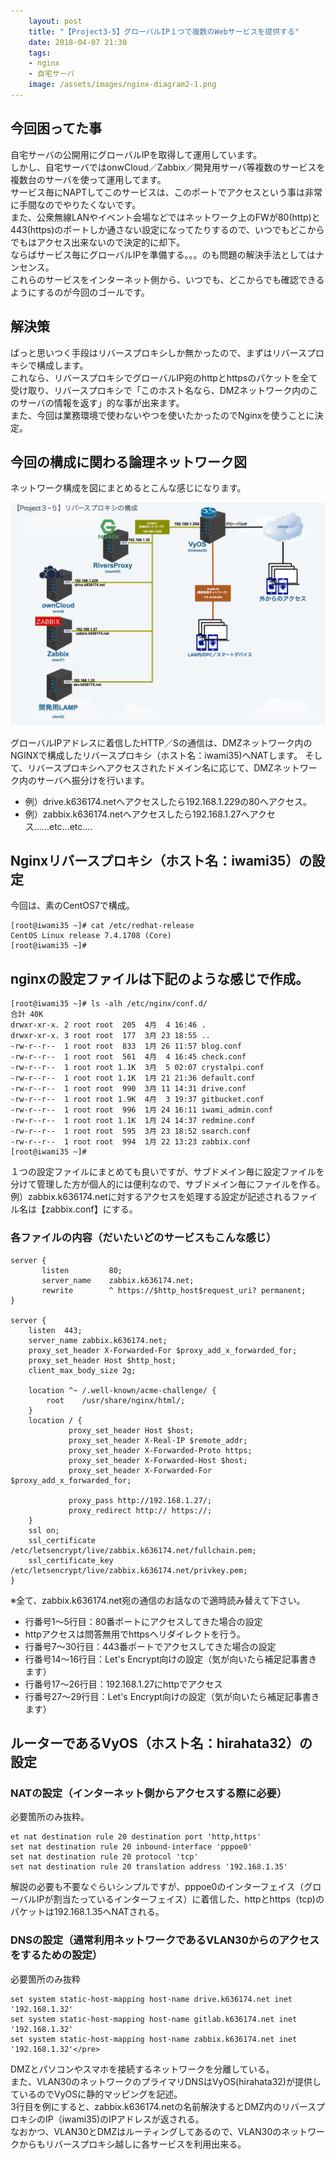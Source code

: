 ```yaml
---
    layout: post
    title: "【Project3-5】グローバルIP１つで複数のWebサービスを提供する"
    date: 2018-04-07 21:30
    tags: 
    - nginx
    - 自宅サーバ
    image: /assets/images/nginx-diagram2-1.png
---
```

    
## 今回困ってた事

自宅サーバの公開用にグローバルIPを取得して運用しています。  
しかし、自宅サーバではonwCloud／Zabbix／開発用サーバ等複数のサービスを複数台のサーバを使って運用してます。  
サービス毎にNAPTしてこのサービスは、このポートでアクセスという事は非常に手間なのでやりたくないです。  
また、公衆無線LANやイベント会場などではネットワーク上のFWが80(http)と443(https)のポートしか通さない設定になってたりするので、いつでもどこからでもはアクセス出来ないので決定的に却下。  
ならばサービス毎にグローバルIPを準備する。。。のも問題の解決手法としてはナンセンス。  
これらのサービスをインターネット側から、いつでも、どこからでも確認できるようにするのが今回のゴールです。  

## 解決策

ぱっと思いつく手段はリバースプロキシしか無かったので、まずはリバースプロキシで構成します。  
これなら、リバースプロキシでグローバルIP宛のhttpとhttpsのパケットを全て受け取り、リバースプロキシで「このホスト名なら、DMZネットワーク内のこのサーバの情報を返す」的な事が出来ます。  
また、今回は業務環境で使わないやつを使いたかったのでNginxを使うことに決定。  

## 今回の構成に関わる論理ネットワーク図

ネットワーク構成を図にまとめるとこんな感じになります。

![thumbnail](/assets/images/nginx-diagram2-1.png "thumbnail")

グローバルIPアドレスに着信したHTTP／Sの通信は、DMZネットワーク内のNGINXで構成したリバースプロキシ（ホスト名：iwami35)へNATします。
そして、リバースプロキシへアクセスされたドメイン名に応じて、DMZネットワーク内のサーバへ振分けを行います。


- 例）drive.k636174.netへアクセスしたら192.168.1.229の80へアクセス。
- 例）zabbix.k636174.netへアクセスしたら192.168.1.27へアクセス......etc...etc....


## Nginxリバースプロキシ（ホスト名：iwami35）の設定

今回は、素のCentOS7で構成。

```
[root@iwami35 ~]# cat /etc/redhat-release 
CentOS Linux release 7.4.1708 (Core) 
[root@iwami35 ~]#
```

## nginxの設定ファイルは下記のような感じで作成。

```
[root@iwami35 ~]# ls -alh /etc/nginx/conf.d/
合計 40K
drwxr-xr-x. 2 root root  205  4月  4 16:46 .
drwxr-xr-x. 3 root root  177  3月 23 18:55 ..
-rw-r--r--  1 root root  833  1月 26 11:57 blog.conf
-rw-r--r--  1 root root  561  4月  4 16:45 check.conf
-rw-r--r--  1 root root 1.1K  3月  5 02:07 crystalpi.conf
-rw-r--r--  1 root root 1.1K  1月 21 21:36 default.conf
-rw-r--r--  1 root root  990  3月 11 14:31 drive.conf
-rw-r--r--  1 root root 1.9K  4月  3 19:37 gitbucket.conf
-rw-r--r--  1 root root  996  1月 24 16:11 iwami_admin.conf
-rw-r--r--  1 root root 1.1K  1月 24 14:37 redmine.conf
-rw-r--r--  1 root root  595  3月 23 18:52 search.conf
-rw-r--r--  1 root root  994  1月 22 13:23 zabbix.conf
[root@iwami35 ~]#
```

１つの設定ファイルにまとめても良いですが、サブドメイン毎に設定ファイルを分けて管理した方が個人的には便利なので、サブドメイン毎にファイルを作る。
例）zabbix.k636174.netに対するアクセスを処理する設定が記述されるファイル名は【zabbix.conf】にする。

### 各ファイルの内容（だいたいどのサービスもこんな感じ）

```
server {
       listen         80;
       server_name    zabbix.k636174.net;
       rewrite        ^ https://$http_host$request_uri? permanent;
}

server {
    listen  443;
    server_name zabbix.k636174.net;
    proxy_set_header X-Forwarded-For $proxy_add_x_forwarded_for;
    proxy_set_header Host $http_host;
    client_max_body_size 2g;

    location ^~ /.well-known/acme-challenge/ {
        root    /usr/share/nginx/html/;
    }
    location / {
             proxy_set_header Host $host;
             proxy_set_header X-Real-IP $remote_addr;
             proxy_set_header X-Forwarded-Proto https;
             proxy_set_header X-Forwarded-Host $host;
             proxy_set_header X-Forwarded-For $proxy_add_x_forwarded_for;

             proxy_pass http://192.168.1.27/;
             proxy_redirect http:// https://;
    }
    ssl on;
    ssl_certificate /etc/letsencrypt/live/zabbix.k636174.net/fullchain.pem;
    ssl_certificate_key /etc/letsencrypt/live/zabbix.k636174.net/privkey.pem;
}
```

※全て、zabbix.k636174.net宛の通信のお話なので適時読み替えて下さい。

- 行番号1〜5行目：80番ポートにアクセスしてきた場合の設定
- httpアクセスは問答無用でhttpsへリダイレクトを行う。
- 行番号7〜30行目：443番ポートでアクセスしてきた場合の設定
- 行番号14〜16行目：Let's Encrypt向けの設定（気が向いたら補足記事書きます）
- 行番号17〜26行目：192.168.1.27にhttpでアクセス
- 行番号27〜29行目：Let's Encrypt向けの設定（気が向いたら補足記事書きます）


## ルーターであるVyOS（ホスト名：hirahata32）の設定

### NATの設定（インターネット側からアクセスする際に必要）

必要箇所のみ抜粋。

```
et nat destination rule 20 destination port 'http,https'
set nat destination rule 20 inbound-interface 'pppoe0'
set nat destination rule 20 protocol 'tcp'
set nat destination rule 20 translation address '192.168.1.35'
```

解説の必要も不要なぐらいシンプルですが、pppoe0のインターフェイス（グローバルIPが割当たっているインターフェイス）に着信した、httpとhttps（tcp)のパケットは192.168.1.35へNATされる。

### DNSの設定（通常利用ネットワークであるVLAN30からのアクセスをするための設定）

必要箇所のみ抜粋

```
set system static-host-mapping host-name drive.k636174.net inet '192.168.1.32'
set system static-host-mapping host-name gitlab.k636174.net inet '192.168.1.32'
set system static-host-mapping host-name zabbix.k636174.net inet '192.168.1.32'</pre>
```

DMZとパソコンやスマホを接続するネットワークを分離している。  
また、VLAN30のネットワークのプライマリDNSはVyOS(hirahata32)が提供しているのでVyOSに静的マッピングを記述。  
3行目を例にすると、zabbix.k636174.netの名前解決するとDMZ内のリバースプロキシのIP（iwami35)のIPアドレスが返される。  
なおかつ、VLAN30とDMZはルーティングしてあるので、VLAN30のネットワークからもリバースプロキシ越しに各サービスを利用出来る。  
